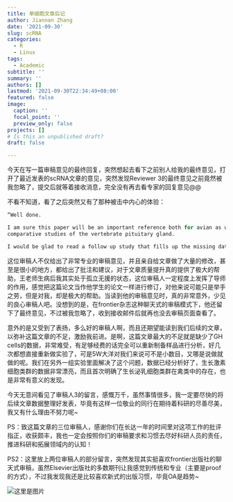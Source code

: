 ```yaml
---
title: 单细胞文章后记
author: Jiannan Zhang
date: '2021-09-30'
slug: scRNA
categories:
  - R
  - Linux
tags:
  - Academic
subtitle: ''
summary: ''
authors: []
lastmod: '2021-09-30T22:34:49+08:00'
featured: false
image:
  caption: ''
  focal_point: ''
  preview_only: false
projects: []
# Is this an unpublished draft?
draft: false

---
```


今天在写一篇审稿意见的最终回复，突然想起去看下之前别人给我的最终意见，打开了最近发表的scRNA文章的意见，突然发现Reviewer 3的最终意见之前竟然被我忽略了，提交后就等着接收消息，完全没有再去看专家的回复意见@@

不看不知道，看了之后突然又有了那种被击中内心的体验：

``` R
“Well done.

I am sure this paper will be an important reference both for avian as well as for 
comparative studies of the vertebrate pituitary gland.

I would be glad to read a follow up study that fills up the missing data on the GH cells.”
```

这位审稿人不仅给出了非常专业的审稿意见，并且亲自给文章做了大量的修改，甚至是很小的地方，都给出了批注和建议，对于文章质量提升真的提供了极大的帮助，王老师生病后我其实处于孤立无援的状态，这位审稿人一定程度上发挥了导师的作用，感觉把这篇论文当作他学生的论文一样进行修订，对他来说可能只是举手之劳，但是对我，却是极大的帮助。当读到他的审稿意见时，真的非常意外，少见的良心审稿人吧。没想到的是，在frontier杂志这种聊天式的审稿模式下，他还留下了最终意见，不过被我忽略了，收到接收邮件后就再也没去审稿页面查看了。

意外的是又受到了表扬，多么好的审稿人啊，而且还期望能读到我们后续的文章，以弥补这篇文章的不足，激励我前进。是啊，这篇文章最大的不足就是缺少了GH cells的数据，非常难受，有足够经费的话完全可以重新制备样品进行分析，好几次都想直接重新做实验了，可是5W大洋对我们来说可不是小数目，又哪是说做就做的呢。我们在另外一组实验里面解决了这个问题，数据已经分析好了，生长激素细胞类群的数据非常漂亮，而且首次明确了生长泌乳细胞类群在禽类中的存在，也是非常有意义的发现。

今天无意间看见了审稿人3的留言，感慨万千，虽然事情很多，我一定要尽快的将后续文章数据整理好发表，毕竟有这样一位敬业的同行在期待着科研的尽善尽美，我又有什么理由不努力呢~

PS：致这篇文章的三位审稿人，感谢你们在长达一年的时间里对这项工作的批评指正，收获颇丰，我也一定会按照你们的审稿要求和习惯去尽好科研人员的责任，推进科研和拓展领域内的认知！

PS2：这里放上两位审稿人的部分留言，突然发现其实挺喜欢frontier出版社的聊天式审稿，虽然Elsevier出版社的多数期刊让我感觉到传统和专业（主要是proof的方式），不过我发现我还是比较喜欢新式的出版习惯，毕竟OA是趋势~

![这里是图片](/files/scRNA.png)
